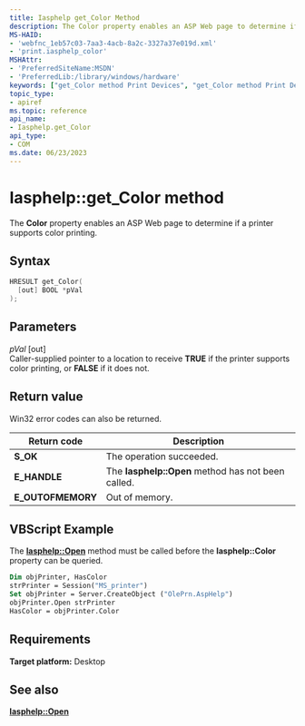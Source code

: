 ```yaml
---
title: Iasphelp get_Color Method
description: The Color property enables an ASP Web page to determine if a printer supports color printing.
MS-HAID:
- 'webfnc_1eb57c03-7aa3-4acb-8a2c-3327a37e019d.xml'
- 'print.iasphelp_color'
MSHAttr:
- 'PreferredSiteName:MSDN'
- 'PreferredLib:/library/windows/hardware'
keywords: ["get_Color method Print Devices", "get_Color method Print Devices , Iasphelp interface", "Iasphelp interface Print Devices , get_Color method"]
topic_type:
- apiref
ms.topic: reference
api_name:
- Iasphelp.get_Color
api_type:
- COM
ms.date: 06/23/2023
---
```


# Iasphelp::get_Color method

The **Color** property enables an ASP Web page to determine if a printer supports color printing.

## Syntax

```cpp
HRESULT get_Color(
  [out] BOOL *pVal
);
```

## Parameters

*pVal* \[out\]  
Caller-supplied pointer to a location to receive **TRUE** if the printer supports color printing, or **FALSE** if it does not.

## Return value

Win32 error codes can also be returned.

| Return code | Description |
|--|--|
| **S_OK** | The operation succeeded. |
| **E_HANDLE** | The **Iasphelp::Open** method has not been called. |
| **E_OUTOFMEMORY** | Out of memory. |

## VBScript Example

The [**Iasphelp::Open**](iasphelp-open.md) method must be called before the **Iasphelp::Color** property can be queried.

```vb
Dim objPrinter, HasColor
strPrinter = Session("MS_printer")
Set objPrinter = Server.CreateObject ("OlePrn.AspHelp")
objPrinter.Open strPrinter
HasColor = objPrinter.Color
```

## Requirements

**Target platform:** Desktop

## See also

[**Iasphelp::Open**](iasphelp-open.md)
